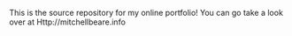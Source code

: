 This is the source repository for my online portfolio!
You can go take a look over at Http://mitchellbeare.info

